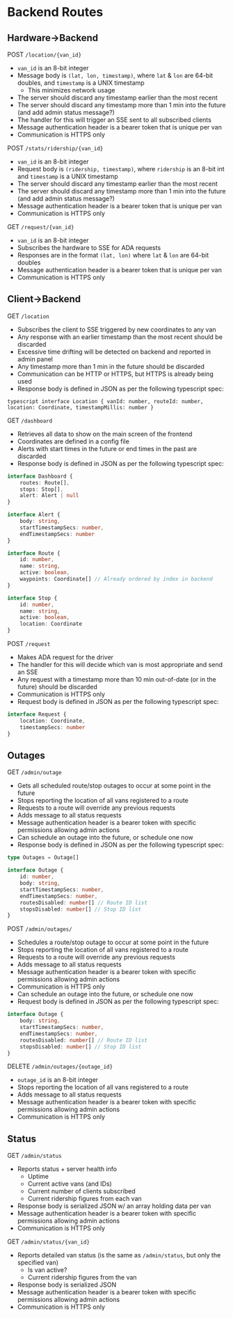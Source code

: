 # Backend Routes

## Hardware->Backend

POST `/location/{van_id}`

- `van_id` is an 8-bit integer
- Message body is `(lat, lon, timestamp)`, where `lat` & `lon` are 64-bit doubles,
  and `timestamp` is a UNIX timestamp
  - This minimizes network usage
- The server should discard any timestamp earlier than the most recent
- The server should discard any timestamp more than 1 min into the future
  (and add admin status message?)
- The handler for this will trigger an SSE sent to all subscribed clients
- Message authentication header is a bearer token that is unique per van
- Communication is HTTPS only

POST `/stats/ridership/{van_id}`

- `van_id` is an 8-bit integer
- Request body is `(ridership, timestamp)`, where `ridership` is an 8-bit int
  and `timestamp` is a UNIX timestamp
- The server should discard any timestamp earlier than the most recent
- The server should discard any timestamp more than 1 min into the future
  (and add admin status message?)
- Message authentication header is a bearer token that is unique per van
- Communication is HTTPS only

GET `/request/{van_id}`

- `van_id` is an 8-bit integer
- Subscribes the hardware to SSE for ADA requests
- Responses are in the format `(lat, lon)` where `lat` & `lon` are 64-bit doubles
- Message authentication header is a bearer token that is unique per van
- Communication is HTTPS only

## Client->Backend

GET `/location`

- Subscribes the client to SSE triggered by new coordinates to any van
- Any response with an earlier timestamp than the most recent should be discarded
- Excessive time drifting will be detected on backend and reported in admin panel
- Any timestamp more than 1 min in the future should be discarded
- Communication can be HTTP or HTTPS, but HTTPS is already being used
- Response body is defined in JSON as per the following typescript spec:

``typescript
interface Location {
    vanId: number,
    routeId: number,
    location: Coordinate,
    timestampMillis: number
}
``

GET `/dashboard`

- Retrieves all data to show on the main screen of the frontend
- Coordinates are defined in a config file
- Alerts with start times in the future or end times in the past are discarded
- Response body is defined in JSON as per the following typescript spec:

```typescript
interface Dashboard {
    routes: Route[],
    stops: Stop[],
    alert: Alert | null
}

interface Alert {
    body: string,
    startTimestampSecs: number,
    endTimestampSecs: number
}

interface Route {
    id: number,
    name: string,
    active: boolean,
    waypoints: Coordinate[] // Already ordered by index in backend
}

interface Stop {
    id: number,
    name: string,
    active: boolean,
    location: Coordinate
}
```

POST `/request`

- Makes ADA request for the driver
- The handler for this will decide which van is most appropriate and send an SSE
- Any request with a timestamp more than 10 min out-of-date (or in the future)
  should be discarded
- Communication is HTTPS only
- Request body is defined in JSON as per the following typescript spec:

```typescript
interface Request {
    location: Coordinate,
    timestampSecs: number
}
```

## Outages

GET `/admin/outage`

- Gets all scheduled route/stop outages to occur at some point in the future
- Stops reporting the location of all vans registered to a route
- Requests to a route will override any previous requests
- Adds message to all status requests
- Message authentication header is a bearer token with specific permissions
  allowing admin actions
- Can schedule an outage into the future, or schedule one now
- Response body is defined in JSON as per the following typescript spec:

```typescript
type Outages = Outage[]

interface Outage {
    id: number,
    body: string,
    startTimestampSecs: number,
    endTimestampSecs: number,
    routesDisabled: number[] // Route ID list
    stopsDisabled: number[] // Stop ID list
}
```

POST `/admin/outages/`

- Schedules a route/stop outage to occur at some point in the future
- Stops reporting the location of all vans registered to a route
- Requests to a route will override any previous requests
- Adds message to all status requests
- Message authentication header is a bearer token with specific permissions
  allowing admin actions
- Communication is HTTPS only
- Can schedule an outage into the future, or schedule one now
- Request body is defined in JSON as per the following typescript spec:

```typescript
interface Outage {
    body: string,
    startTimestampSecs: number,
    endTimestampSecs: number,
    routesDisabled: number[] // Route ID list
    stopsDisabled: number[] // Stop ID list
}
```

DELETE `/admin/outages/{outage_id}`

- `outage_id` is an 8-bit integer
- Stops reporting the location of all vans registered to a route
- Adds message to all status requests
- Message authentication header is a bearer token with specific permissions
  allowing admin actions
- Communication is HTTPS only

## Status

GET `/admin/status`

- Reports status + server health info
  - Uptime
  - Current active vans (and IDs)
  - Current number of clients subscribed
  - Current ridership figures from each van
- Response body is serialized JSON w/ an array holding data per van
- Message authentication header is a bearer token with specific permissions
  allowing admin actions
- Communication is HTTPS only

GET `/admin/status/{van_id}`

- Reports detailed van status
  (is the same as `/admin/status`, but only the specified van)
  - Is van active?
  - Current ridership figures from the van
- Response body is serialized JSON
- Message authentication header is a bearer token with specific permissions
  allowing admin actions
- Communication is HTTPS only
